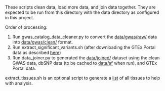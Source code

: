These scripts clean data, load more data, and join data together. They are expected to be run from this directory with the data directory as configured in this project.

Order of processing:

1.    Run gwas_catalog_data_cleaner.py to convert the [data/gwas/raw/](https://github.com/jstimes/MentalMap/tree/main/data/gwas/raw) data into [data/gwas/clean/](https://github.com/jstimes/MentalMap/tree/main/data/gwas/clean) format.
2.    Run extract_significant_variants.sh (after downloading the GTEx Portal data as described [here](https://github.com/jstimes/MentalMap/blob/main/data/gtex/README.md))
3.    Run data_joiner.py to generated the [data/joined/](https://github.com/jstimes/MentalMap/tree/main/data/joined) dataset using the clean GWAS data, dbSNP data (to be cached to [data/af](https://github.com/jstimes/MentalMap/tree/main/data/af) when run), and GTEx Portal data.

extract_tissues.sh is an optional script to generate a [list](https://github.com/jstimes/MentalMap/blob/main/data/gtex/tissue_metadata.txt) of all tissues to help with analysis.
